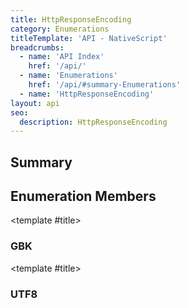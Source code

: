 ```yaml
---
title: HttpResponseEncoding
category: Enumerations
titleTemplate: 'API - NativeScript'
breadcrumbs: 
  - name: 'API Index'
    href: '/api/'
  - name: 'Enumerations'
    href: '/api/#summary-Enumerations'
  - name: 'HttpResponseEncoding'
layout: api
seo:
  description: HttpResponseEncoding
---
```


<!-- This page is auto generated, do not edit manually. -->
<!-- Run "yarn generate:api-docs" to regenerate -->

<script setup lang="ts">
  import { provide } from "vue";
  import API_DATA from "./HttpResponseEncoding.data.json";
  
  provide('API_DATA', API_DATA);
</script>

## <Heading ignore>Summary</Heading>

<APIRefSummary v-once />

## Enumeration Members

<div class="">

<APIRef for="1998" v-once>

<template #title>

### GBK

</template>

</APIRef>

</div>

<div class="">

<APIRef for="1997" v-once>

<template #title>

### UTF8

</template>

</APIRef>

</div>
